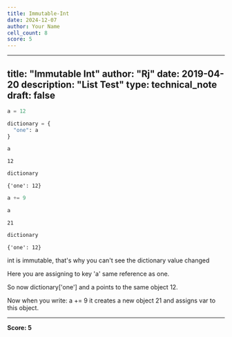 ```yaml
---
title: Immutable-Int
date: 2024-12-07
author: Your Name
cell_count: 8
score: 5
---
```


---
title: "Immutable Int"
author: "Rj"
date: 2019-04-20
description: "List Test"
type: technical_note
draft: false
---

```python
a = 12

dictionary = {
  "one": a
}
```


```python
a
```




    12




```python
dictionary
```




    {'one': 12}




```python
a += 9
```


```python
a
```




    21




```python
dictionary
```




    {'one': 12}



int is immutable, that's why you can't see the dictionary value changed

Here you are assigning to key 'a' same reference as one. 

So now dictionary['one'] and a points to the same object 12. 

Now when you write: a += 9 it creates a new object 21 and assigns var to this object.


---
**Score: 5**